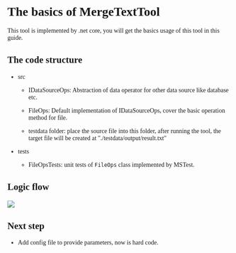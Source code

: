 <font face="comic sans ms">

# The basics of MergeTextTool

This tool is implemented by .net core, you will get the basics usage of this tool in this guide.

## The code structure

- src

	- IDataSourceOps: Abstraction of data operator for other data source like database etc.

	- FileOps: Default implementation of IDataSourceOps, cover the basic operation method for file.

	- testdata folder: place the source file into this folder, after running the tool, the target file will be
	created at "./testdata/output/result.txt"

- tests

	- FileOpsTests: unit tests of `FileOps` class implemented by MSTest.

## Logic flow

![](https://s1.ax1x.com/2020/03/18/80Jg3V.png)


## Next step

- Add config file to provide parameters, now is hard code.
